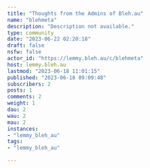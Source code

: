 ```yaml
---
title: "Thoughts from the Admins of Bleh.au" 
name: "blehmeta"
description: "Description not available."
type: community
date: "2023-06-22 02:20:18"
draft: false
nsfw: false
actor_id: "https://lemmy.bleh.au/c/blehmeta"
host: lemmy.bleh.au
lastmod: "2023-06-18 11:01:15"
published: "2023-06-18 09:09:48"
subscribers: 2
posts: 1
comments: 2
weight: 1
dau: 2
wau: 2
mau: 2
instances:
- "lemmy_bleh_au"
tags: 
- "lemmy_bleh_au"

---
```

